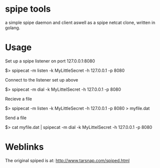 spipe tools
===========

a simple spipe daemon and client aswell as a spipe netcat clone, written in golang.

Usage
=====

Set up a spipe listener on port 127.0.0.1:8080

 $> spipecat -m listen -k MyLittleSecret -h 127.0.0.1 -p 8080


Connect to the listener set up above

 $> spipecat -m dial -k MyLittelSecret -h 127.0.0.1 -p 8080


Recieve a file

 $> spipecat -m listen -k MyLittleSecret -h 127.0.0.1 -p 8080 > myfile.dat

Send a file

 $> cat myfile.dat | spipecat -m dial -k MyLittelSecret -h 127.0.0.1 -p 8080

Weblinks
========
The original spiped is at: http://www.tarsnap.com/spiped.html
